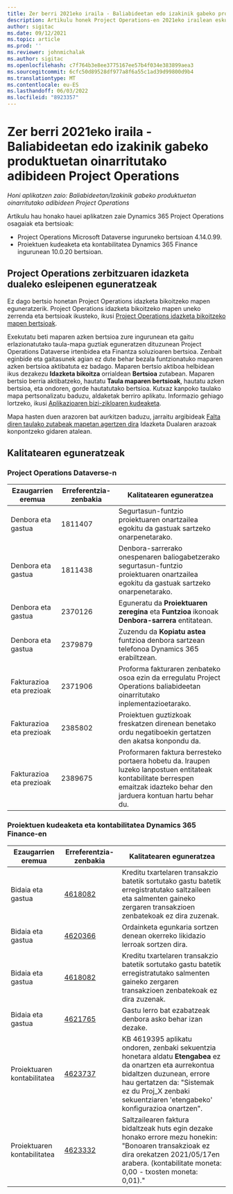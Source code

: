 ```yaml
---
title: Zer berri 2021eko iraila - Baliabideetan edo izakinik gabeko produktuetan oinarritutako adibideen Project Operations
description: Artikulu honek Project Operations-en 2021eko irailean eskuragarri dauden kalitate-eguneratzeei buruzko informazioa eskaintzen du baliabideetan edo hornituta ez dauden agertokietarako.
author: sigitac
ms.date: 09/12/2021
ms.topic: article
ms.prod: ''
ms.reviewer: johnmichalak
ms.author: sigitac
ms.openlocfilehash: c7f764b3e8ee3775167ee57b4f034e383899aea3
ms.sourcegitcommit: 6cfc50d89528df977a8f6a55c1ad39d99800d9b4
ms.translationtype: MT
ms.contentlocale: eu-ES
ms.lasthandoff: 06/03/2022
ms.locfileid: "8923357"
---
```

# <a name="whats-new-september-2021---project-operations-for-resourcenon-stocked-based-scenarios"></a>Zer berri 2021eko iraila - Baliabideetan edo izakinik gabeko produktuetan oinarritutako adibideen Project Operations

*Honi aplikatzen zaio: Baliabideetan/Izakinik gabeko produktuetan oinarritutako adibideen Project Operations*

Artikulu hau honako hauei aplikatzen zaie Dynamics 365 Project Operations osagaiak eta bertsioak:

   - Project Operations Microsoft Dataverse inguruneko bertsioan 4.14.0.99.
   - Proiektuen kudeaketa eta kontabilitatea Dynamics 365 Finance ingurunean 10.0.20 bertsioan.

## <a name="project-operations-dual-write-maps-updates"></a>Project Operations zerbitzuaren idazketa dualeko esleipenen eguneratzeak

Ez dago bertsio honetan Project Operations idazketa bikoitzeko mapen eguneratzerik. Project Operations idazketa bikoitzeko mapen uneko zerrenda eta bertsioak ikusteko, ikusi [Project Operations idazketa bikoitzeko mapen bertsioak](../environment/resource-dual-write-maps.md).

Exekutatu beti maparen azken bertsioa zure ingurunean eta gaitu erlazionatutako taula-mapa guztiak eguneratzen dituzunean Project Operations Dataverse irtenbidea eta Finantza soluzioaren bertsioa. Zenbait eginbide eta gaitasunek agian ez dute behar bezala funtzionatuko maparen azken bertsioa aktibatuta ez badago. Maparen bertsio aktiboa helbidean ikus dezakezu **Idazketa bikoitza** orrialdean **Bertsioa** zutabean. Maparen bertsio berria aktibatzeko, hautatu **Taula maparen bertsioak**, hautatu azken bertsioa, eta ondoren, gorde hautatutako bertsioa. Kutxaz kanpoko taulako mapa pertsonalizatu baduzu, aldaketak berriro aplikatu. Informazio gehiago lortzeko, ikusi [Aplikazioaren bizi-zikloaren kudeaketa](/dynamics365/fin-ops-core/dev-itpro/data-entities/dual-write/app-lifecycle-management).

Mapa hasten duen arazoren bat aurkitzen baduzu, jarraitu argibideak [Falta diren taulako zutabeak mapetan agertzen dira](/dynamics365/fin-ops-core/dev-itpro/data-entities/dual-write/dual-write-troubleshooting-finops-upgrades#missing-table-columns-issue-on-maps) Idazketa Dualaren arazoak konpontzeko gidaren atalean.

## <a name="quality-updates"></a>Kalitatearen eguneratzeak

### <a name="project-operations-on-dataverse"></a>Project Operations Dataverse-n

| **Ezaugarrien eremua** | **Erreferentzia-zenbakia** | **Kalitatearen eguneratzea** |
| --- | --- | --- |
| Denbora eta gastua | 1811407 | Segurtasun-funtzio proiektuaren onartzailea egokitu da gastuak sartzeko onarpenetarako. |
| Denbora eta gastua | 1811438 | Denbora-sarrerako onespenaren baliogabetzerako segurtasun-funtzio proiektuaren onartzailea egokitu da gastuak sartzeko onarpenetarako. |
| Denbora eta gastua | 2370126 | Eguneratu da **Proiektuaren zeregina** eta **Funtzioa** ikonoak **Denbora-sarrera** entitatean. |
| Denbora eta gastua | 2379879 | Zuzendu da **Kopiatu astea** funtzioa denbora sartzean telefonoa Dynamics 365 erabiltzean. |
| Fakturazioa eta prezioak | 2371906 | Proforma fakturaren zenbateko osoa ezin da erregulatu Project Operations baliabideetan oinarritutako inplementazioetarako. |
| Fakturazioa eta prezioak | 2385802 | Proiektuen guztizkoak freskatzen direnean benetako ordu negatiboekin gertatzen den akatsa konpondu da. |
| Fakturazioa eta prezioak | 2389675 | Proformaren faktura berresteko portaera hobetu da. Iraupen luzeko lanpostuen entitateak kontabilitate berrespen emaitzak idazteko behar den jarduera kontuan hartu behar du. |

### <a name="project-management-and-accounting-in-dynamics-365-finance"></a>Proiektuen kudeaketa eta kontabilitatea Dynamics 365 Finance-en

| Ezaugarrien eremua | Erreferentzia-zenbakia | Kalitatearen eguneratzea |
| --- | --- | --- |
| Bidaia eta gastua | [4618082](https://fix.lcs.dynamics.com/Issue/Details?kb=4618082&amp;bugId=583101&amp;dbType=3&amp;qc=9c85ac8ca1e5e9cd07fac9e9aa2cb0914724e28b86ad3339dacf7741f554c605) | Kreditu txartelaren transakzio batetik sortutako gastu batetik erregistratutako saltzaileen eta salmenten gaineko zergaren transakzioen zenbatekoak ez dira zuzenak. |
| Bidaia eta gastua | [4620366](https://fix.lcs.dynamics.com/Issue/Details?kb=4620366&amp;bugId=579485&amp;dbType=3&amp;qc=e864789bd95505ea624c537d585bf113c2de60b97c88439d44693dbd85aa8e92) | Ordainketa egunkaria sortzen denean okerreko likidazio lerroak sortzen dira. |
| Bidaia eta gastua | [4618082](https://fix.lcs.dynamics.com/Issue/Details?kb=4618082&amp;bugId=583101&amp;dbType=3&amp;qc=9c85ac8ca1e5e9cd07fac9e9aa2cb0914724e28b86ad3339dacf7741f554c605) | Kreditu txartelaren transakzio batetik sortutako gastu batetik erregistratutako salmenten gaineko zergaren transakzioen zenbatekoak ez dira zuzenak. |
| Bidaia eta gastua | [4621765](https://fix.lcs.dynamics.com/Issue/Details?kb=4621765&amp;bugId=587306&amp;dbType=3&amp;qc=6fbfad0123d4e95eaf8d5a5a2f6c354577c991b7905c852ab02d1f94e728a876) | Gastu lerro bat ezabatzeak denbora asko behar izan dezake. |
| Proiektuaren kontabilitatea | [4623737](https://fix.lcs.dynamics.com/Issue/Details?kb=4623737&amp;bugId=598109&amp;dbType=3&amp;qc=4101fc5865201e21815299f2ff11ae46d5d5370510868df86c25ee09a8ca1a0c) | KB 4619395 aplikatu ondoren, zenbaki sekuentzia honetara aldatu **Etengabea** ez da onartzen eta aurrekontua bidaltzen duzunean, errore hau gertatzen da: "Sistemak ez du Proj_X zenbaki sekuentziaren 'etengabeko' konfigurazioa onartzen". |
| Proiektuaren kontabilitatea | [4623332](https://fix.lcs.dynamics.com/Issue/Details?kb=4623332&amp;bugId=586034&amp;dbType=3&amp;qc=2f64bb1977c4a9c9dd2ce9de7e72230b86eca14b6295c5bbfb614ea97ad81caf) | Saltzailearen faktura bidaltzeak huts egin dezake honako errore mezu honekin: "Bonoaren transakzioak ez dira orekatzen 2021/05/17en arabera. (kontabilitate moneta: 0,00 - txosten moneta: 0,01)." |
